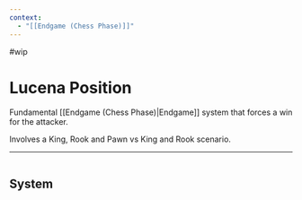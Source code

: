 ```yaml
---
context:
  - "[[Endgame (Chess Phase)]]"
---
```


#wip

# Lucena Position

Fundamental [[Endgame (Chess Phase)|Endgame]] system that forces a win for the attacker.

Involves a King, Rook and Pawn vs King and Rook scenario.

---

```chesser
```

<!--The attacker is up a pawn and is threatening to promote, but if the defender gets to the Philidor position, he can then force a [[Draw (Chess)|Draw]] if played correctly.-->
<!---->

## System

